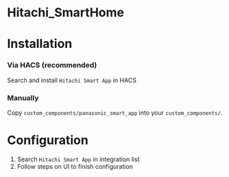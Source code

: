 # Hitachi_SmartHome

# Installation

### Via HACS (recommended)

Search and install `Hitachi Smart App` in HACS

### Manually

Copy `custom_components/panasonic_smart_app` into your `custom_components/`.

# Configuration

1. Search `Hitachi Smart App` in integration list
2. Follow steps on UI to finish configuration
